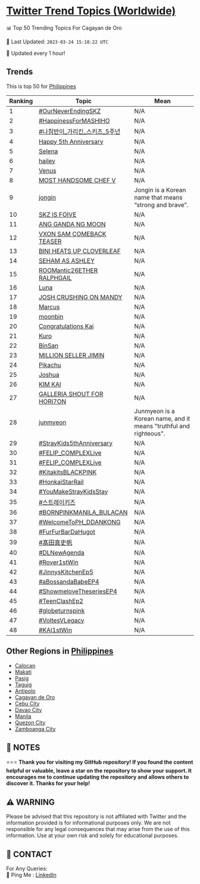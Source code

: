 [Twitter Trend Topics (Worldwide)](https://github.com/ErcinDedeoglu/Twitter-Trend-Topics)
==========


📊 Top 50 Trending Topics For Cagayan de Oro

📆 Last Updated: `2023-03-24 15:18:22 UTC`

🔧 Updated every 1 hour!


## Trends

This is top 50 for [Philippines](</Philippines>)

| Ranking | Topic | Mean |
| ------- | ------------ | ------------ |
| 1 | [#OurNeverEndingSKZ](http://twitter.com/search?q=%23OurNeverEndingSKZ) | N/A |
| 2 | [#HappinessForMASHIHO](http://twitter.com/search?q=%23HappinessForMASHIHO) | N/A |
| 3 | [#나침반이_가리킨_스키즈_5주년](http://twitter.com/search?q=%23%eb%82%98%ec%b9%a8%eb%b0%98%ec%9d%b4_%ea%b0%80%eb%a6%ac%ed%82%a8_%ec%8a%a4%ed%82%a4%ec%a6%88_5%ec%a3%bc%eb%85%84) | N/A |
| 4 | [Happy 5th Anniversary](http://twitter.com/search?q=Happy+5th+Anniversary) | N/A |
| 5 | [Selena](http://twitter.com/search?q=Selena) | N/A |
| 6 | [hailey](http://twitter.com/search?q=hailey) | N/A |
| 7 | [Venus](http://twitter.com/search?q=Venus) | N/A |
| 8 | [MOST HANDSOME CHEF V](http://twitter.com/search?q=MOST+HANDSOME+CHEF+V) | N/A |
| 9 | [jongin](http://twitter.com/search?q=jongin) | Jongin is a Korean name that means “strong and brave”. |
| 10 | [SKZ IS FOIVE](http://twitter.com/search?q=SKZ+IS+FOIVE) | N/A |
| 11 | [ANG GANDA NG MOON](http://twitter.com/search?q=ANG+GANDA+NG+MOON) | N/A |
| 12 | [VXON SAM COMEBACK TEASER](http://twitter.com/search?q=VXON+SAM+COMEBACK+TEASER) | N/A |
| 13 | [BINI HEATS UP CLOVERLEAF](http://twitter.com/search?q=BINI+HEATS+UP+CLOVERLEAF) | N/A |
| 14 | [SEHAM AS ASHLEY](http://twitter.com/search?q=SEHAM+AS+ASHLEY) | N/A |
| 15 | [ROOMantic26ETHER RALPHGAIL](http://twitter.com/search?q=ROOMantic26ETHER+RALPHGAIL) | N/A |
| 16 | [Luna](http://twitter.com/search?q=Luna) | N/A |
| 17 | [JOSH CRUSHING ON MANDY](http://twitter.com/search?q=JOSH+CRUSHING+ON+MANDY) | N/A |
| 18 | [Marcus](http://twitter.com/search?q=Marcus) | N/A |
| 19 | [moonbin](http://twitter.com/search?q=moonbin) | N/A |
| 20 | [Congratulations Kai](http://twitter.com/search?q=Congratulations+Kai) | N/A |
| 21 | [Kuro](http://twitter.com/search?q=Kuro) | N/A |
| 22 | [BinSan](http://twitter.com/search?q=BinSan) | N/A |
| 23 | [MILLION SELLER JIMIN](http://twitter.com/search?q=MILLION+SELLER+JIMIN) | N/A |
| 24 | [Pikachu](http://twitter.com/search?q=Pikachu) | N/A |
| 25 | [Joshua](http://twitter.com/search?q=Joshua) | N/A |
| 26 | [KIM KAI](http://twitter.com/search?q=KIM+KAI) | N/A |
| 27 | [GALLERIA SHOUT FOR HORI7ON](http://twitter.com/search?q=GALLERIA+SHOUT+FOR+HORI7ON) | N/A |
| 28 | [junmyeon](http://twitter.com/search?q=junmyeon) | Junmyeon is a Korean name, and it means "truthful and righteous". |
| 29 | [#StrayKids5thAnniversary](http://twitter.com/search?q=%23StrayKids5thAnniversary) | N/A |
| 30 | [#FELIP_COMPLEXLive](http://twitter.com/search?q=%23FELIP_COMPLEXLive) | N/A |
| 31 | [#FELIP_COMPLEXLive](http://twitter.com/search?q=%23FELIP_COMPLEXLive) | N/A |
| 32 | [#KitakitsBLACKPINK](http://twitter.com/search?q=%23KitakitsBLACKPINK) | N/A |
| 33 | [#HonkaiStarRail](http://twitter.com/search?q=%23HonkaiStarRail) | N/A |
| 34 | [#YouMakeStrayKidsStay](http://twitter.com/search?q=%23YouMakeStrayKidsStay) | N/A |
| 35 | [#스트레이키즈](http://twitter.com/search?q=%23%ec%8a%a4%ed%8a%b8%eb%a0%88%ec%9d%b4%ed%82%a4%ec%a6%88) | N/A |
| 36 | [#BORNPINKMANILA_BULACAN](http://twitter.com/search?q=%23BORNPINKMANILA_BULACAN) | N/A |
| 37 | [#WelcomeToPH_DDANKONG](http://twitter.com/search?q=%23WelcomeToPH_DDANKONG) | N/A |
| 38 | [#FurFurBarDaHugot](http://twitter.com/search?q=%23FurFurBarDaHugot) | N/A |
| 39 | [#髙田真史帆](http://twitter.com/search?q=%23%e9%ab%99%e7%94%b0%e7%9c%9f%e5%8f%b2%e5%b8%86) | N/A |
| 40 | [#DLNewAgenda](http://twitter.com/search?q=%23DLNewAgenda) | N/A |
| 41 | [#Rover1stWin](http://twitter.com/search?q=%23Rover1stWin) | N/A |
| 42 | [#JinnysKitchenEp5](http://twitter.com/search?q=%23JinnysKitchenEp5) | N/A |
| 43 | [#aBossandaBabeEP4](http://twitter.com/search?q=%23aBossandaBabeEP4) | N/A |
| 44 | [#ShowmeloveTheseriesEP4](http://twitter.com/search?q=%23ShowmeloveTheseriesEP4) | N/A |
| 45 | [#TeenClashEp2](http://twitter.com/search?q=%23TeenClashEp2) | N/A |
| 46 | [#globeturnspink](http://twitter.com/search?q=%23globeturnspink) | N/A |
| 47 | [#VoltesVLegacy](http://twitter.com/search?q=%23VoltesVLegacy) | N/A |
| 48 | [#KAI1stWin](http://twitter.com/search?q=%23KAI1stWin) | N/A |



## Other Regions in [Philippines](</Philippines>)

* [Calocan](</Philippines/Calocan.md>)
* [Makati](</Philippines/Makati.md>)
* [Pasig](</Philippines/Pasig.md>)
* [Taguig](</Philippines/Taguig.md>)
* [Antipolo](</Philippines/Antipolo.md>)
* [Cagayan de Oro](</Philippines/Cagayan de Oro.md>)
* [Cebu City](</Philippines/Cebu City.md>)
* [Davao City](</Philippines/Davao City.md>)
* [Manila](</Philippines/Manila.md>)
* [Quezon City](</Philippines/Quezon City.md>)
* [Zamboanga City](</Philippines/Zamboanga City.md>)



## 📝 NOTES

⭐⭐⭐ **Thank you for visiting my GitHub repository! If you found the content helpful or valuable, leave a star on the repository to show your support. It encourages me to continue updating the repository and allows others to discover it. Thanks for your help!**


## ⚠️ WARNING

Please be advised that this repository is not affiliated with Twitter and the information provided is for informational purposes only. We are not responsible for any legal consequences that may arise from the use of this information. Use at your own risk and solely for educational purposes.


## 📨 CONTACT

 For Any Queries:  
            🏓 Ping Me : [LinkedIn](https://www.linkedin.com/in/ercindedeoglu/)
